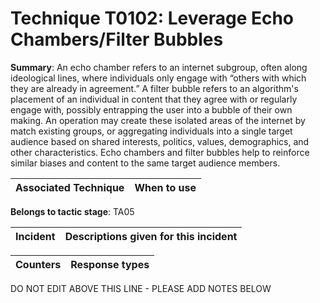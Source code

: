 # Technique T0102: Leverage Echo Chambers/Filter Bubbles

**Summary**: An echo chamber refers to an internet subgroup, often along ideological lines, where individuals only engage with “others with which they are already in agreement.” A filter bubble refers to an algorithm's placement of an individual in content that they agree with or regularly engage with, possibly entrapping the user into a bubble of their own making. An operation may create these isolated areas of the internet by match existing groups, or aggregating individuals into a single target audience based on shared interests, politics, values, demographics, and other characteristics. Echo chambers and filter bubbles help to reinforce similar biases and content to the same target audience members.


| Associated Technique | When to use |
| --------- | ------------------------- |


**Belongs to tactic stage**: TA05


| Incident | Descriptions given for this incident |
| -------- | -------------------- |



| Counters | Response types |
| -------- | -------------- |


DO NOT EDIT ABOVE THIS LINE - PLEASE ADD NOTES BELOW
